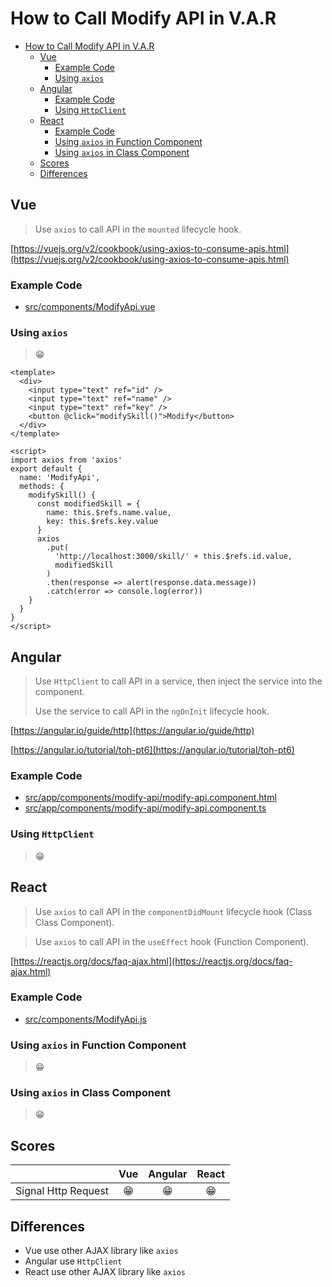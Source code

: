 # How to Call Modify API in V.A.R

- [How to Call Modify API in V.A.R](#how-to-call-modify-api-in-var)
  - [Vue](#vue)
    - [Example Code](#example-code)
    - [Using `axios`](#using-axios)
  - [Angular](#angular)
    - [Example Code](#example-code-1)
    - [Using `HttpClient`](#using-httpclient)
  - [React](#react)
    - [Example Code](#example-code-2)
    - [Using `axios` in Function Component](#using-axios-in-function-component)
    - [Using `axios` in Class Component](#using-axios-in-class-component)
  - [Scores](#scores)
  - [Differences](#differences)

## Vue

> Use `axios` to call API in the `mounted` lifecycle hook.

[https://vuejs.org/v2/cookbook/using-axios-to-consume-apis.html](https://vuejs.org/v2/cookbook/using-axios-to-consume-apis.html)

### Example Code
- [src/components/ModifyApi.vue](../../examples/var-vue/src/components/ModifyApi.vue)

### Using `axios`
> 😁

```vue
<template>
  <div>
    <input type="text" ref="id" />
    <input type="text" ref="name" />
    <input type="text" ref="key" />
    <button @click="modifySkill()">Modify</button>
  </div>
</template>

<script>
import axios from 'axios'
export default {
  name: 'ModifyApi',
  methods: {
    modifySkill() {
      const modifiedSkill = {
        name: this.$refs.name.value,
        key: this.$refs.key.value
      }
      axios
        .put(
          'http://localhost:3000/skill/' + this.$refs.id.value,
          modifiedSkill
        )
        .then(response => alert(response.data.message))
        .catch(error => console.log(error))
    }
  }
}
</script>
```

## Angular

> Use `HttpClient` to call API in a service, then inject the service into the component.
>
> Use the service to call API in the `ngOnInit` lifecycle hook.

[https://angular.io/guide/http](https://angular.io/guide/http)

[https://angular.io/tutorial/toh-pt6](https://angular.io/tutorial/toh-pt6)

### Example Code
- [src/app/components/modify-api/modify-api.component.html](../../examples/var-angular/src/app/components/modify-api/modify-api.component.html)
- [src/app/components/modify-api/modify-api.component.ts](../../examples/var-angular/src/app/components/modify-api/modify-api.component.ts)

### Using `HttpClient`
> 😁


## React

> Use `axios` to call API in the `componentDidMount` lifecycle hook (Class Class Component).

> Use `axios` to call API in the `useEffect` hook (Function Component).

[https://reactjs.org/docs/faq-ajax.html](https://reactjs.org/docs/faq-ajax.html)

### Example Code
- [src/components/ModifyApi.js](../../examples/var-react/src/components/ModifyApi.js)

### Using `axios` in Function Component
> 😁

### Using `axios` in Class Component
> 😁

## Scores
|                     |  Vue  | Angular | React |
| :------------------ | :---: | :-----: | :---: |
| Signal Http Request |  😁   |   😁    |  😁   |

## Differences
- Vue use other AJAX library like `axios`
- Angular use `HttpClient`
- React use other AJAX library like `axios`
